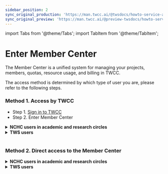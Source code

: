 ```yaml
---
sidebar_position: 2
sync_original_production: 'https://man.twcc.ai/@twsdocs/howto-service-access-service-en' 
sync_original_preview: 'https://man.twcc.ai/@preview-twsdocs/howto-service-access-service-en' 
---
```


import Tabs from '@theme/Tabs';
import TabItem from '@theme/TabItem';

# Enter Member Center

The Member Center is a unified system for managing your projects, members, quotas, resource usage, and billing in TWCC.

The access method is determined by which type of user you are, please refer to the following steps.



### Method 1. Access by TWCC

- Step 1. [Sign in to TWCC](https://www.twcc.ai/)
- Step 2. Enter Member Center

<details class="docspoiler">

<summary><b>NCHC users in academic and research circles</b></summary>

Click "**Username**" in the upper right corner, then click "**Account & Project**" to enter the Member Center.

![](https://cos.twcc.ai/SYS-MANUAL/uploads/upload_aa3c1a9410894afdc6f10341c577b93c.png)

</details>

<div style={{'height':'8px'}}></div>

<!-- 2. start -->

<details class="docspoiler">

<summary><b>TWS users</b></summary>

Click on "**Member Center**", "**Rescource Usage**", or "**Credits Information**" to enter the Member Center to view project information.

![](https://cos.twcc.ai/SYS-MANUAL/uploads/upload_95178518fe62f0fe9dbdb918e5e6b14d.png)

</details>

<br/>


### Method 2. Direct access to the Member Center


<!-- 1 start -->

<details class="docspoiler">

<summary><b>NCHC users in academic and research circles</b></summary>

Sign in to [iService](https://iservice.nchc.org.tw/nchc_service/index.php?lang_type=) to access the Member Center.

</details>

<div style={{'height':'8px'}}></div>

<!-- 2. start -->

<details class="docspoiler">

<summary><b>TWS users</b></summary>

From the [TWS official website](https://tws.twcc.ai/), select "會員中心"(Member Center) and enter your password to access the Member Center.

![](https://i.imgur.com/mNk06Ct.png)

</details>